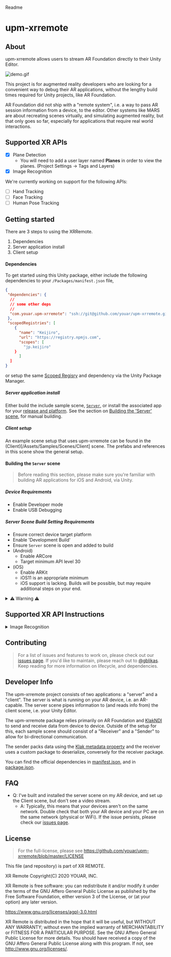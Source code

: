 Readme
# upm-xrremote

## About

upm-xrremote allows users to stream AR Foundation directly to their Unity Editor. 

![demo.gif](createdemovideobeforerelease)

This project is for augmented reality developers who are looking for a convenient way to debug their AR applications, without the lengthy build times required for Unity projects, like AR Foundation. 

AR Foundation did not ship with a "remote system", i.e. a way to pass AR session information from a device, to the editor. Other systems like MARS are about recreating scenes virtually, and simulating augmented reality, but that only goes so far, especially for applications that require real world interactions. 

## Supported XR APIs

* [x] Plane Detection
  * You will need to add a user layer named **Planes** in order to view the planes. (Project Settings -> Tags and Layers)
* [x] Image Recognition

We're currently working on support for the following APIs:

* [ ] Hand Tracking
* [ ] Face Tracking
* [ ] Human Pose Tracking

## Getting started

There are 3 steps to using the XRRemote. 
1. Dependencies
2. Server application install
3. Client setup

#### Dependencies 

To get started using this Unity package, either include the following dependencies to your `/Packages/manifest.json` file, 

```json
{
 "dependencies": {
  //
  // some other deps
  //
  "com.youar.upm-xrremote": "ssh://git@github.com/youar/upm-xrremote.git?path=/Assets/#<releasenumber>",
 },
 "scopedRegistries": [
    {
      "name": "Keijiro",
      "url": "https://registry.npmjs.com",
      "scopes": [
        "jp.keijiro"
    }
      ]
  ]
}
```

or setup the same [Scoped Regisry](https://docs.unity3d.com/Manual/upm-scoped.html) and dependency via the Unity Package Manager. 

##### Server application install

Either build the include sample scene, [`Server`](/Assets/Samples/Scenes/Server), or install the associated app for your [release and platform](https://github.com/youar/upm-xrremote/releases). See the section on [Building the 'Server' scene](#building-the-server-scene), for manual building. 

##### Client setup

An example scene setup that uses upm-xrremote can be found in the (Client)[/Assets/Samples/Scenes/Client] scene. The prefabs and references in this scene show the general setup.

#### Building the `Server` scene

> Before reading this section, please make sure you're familiar with building AR applications for iOS and Android, via Unity. 

##### Device Requirements
* Enable Developer mode
* Enable USB Debugging

##### Server Scene Build Setting Requirements
* Ensure correct device target platform
* Enable 'Development Build'
* Ensure `Server` scene is open and added to build
* (Android) 
  * Enable ARCore
  * Target minimum API level 30
* (iOS)
  * Enable ARKit
  * iOS11 is an appropriate minimum
  * iOS support is lacking. Builds will be possible, but may require additional steps on your end.

<details><summary>⚠️ Warning ⚠️</summary>
It is critical that your server scene and client scene come from the same commit tree; if not, there can be issues with serializing and deserializing data. 
</details>

## Supported XR API Instructions

<details><summary>Image Recognition</summary>

This system will utilize the reference library that is slotted on your `ARTrackedImageManager` component. For accurate identification of recognized images, use a unique 'Name' identifier for each entry in your `ReferenceImageLibrary`. In some instances, for appropriate detection of image, the 'Non Power of 2' setting on the texture must be set to 'None'.

Please note, due to Unity imposed constriction on the `MutableRuntimeReferenceImageLibrary` class, only certain Texture Formats are currently supported.

Known supported formats include:

* RGB24
* RGBA32
* ARGB32
* BGRA32

NO compressed formats are supported. As Unity defaults to compressed formats when importing textures, you will need to manually change your texture format to a supported option. You can determine if your end use case supports additional formats using the [GetSupportedTextureFormatAt](https://docs.unity3d.com/Packages/com.unity.xr.arsubsystems@4.2/api/UnityEngine.XR.ARSubsystems.MutableRuntimeReferenceImageLibrary.html#UnityEngine_XR_ARSubsystems_MutableRuntimeReferenceImageLibrary_GetSupportedTextureFormatAt_System_Int32_) method.  
</details>


## Contributing 

> For a list of issues and features to work on, please check out our [issues page](https://github.com/youar/upm-xrremote/issues). If you'd like to maintain, please reach out to [@gblikas](https://github.com/gblikas). Keep reading for more information on lifecycle, and dependencies.

## Developer Info

The upm-xrremote project consists of two applications: a "server" and a "client". The server is what is running on your AR device, i.e. an AR-capable. The server scene pipes information to (and reads info from) the client scene, i.e. your Unity Editor.

The upm-xrremote package relies primarily on AR Foundation and [KlakNDI](https://github.com/keijiro/KlakNDI) to send and receive data from device to device. Outside of the setup for this, each sample scene should consist of a "Receiver" and a "Sender" to allow for bi-directional communication. 

The sender packs data using the [Klak metadata property](linktometadataproperty) and the receiver uses a custom package to deserialize, conversely for the receiver package. 

You can find the official dependencies in [manifest.json](Packages/manifest.json), and in [package.json](Asstes/package.json). 

## FAQ

- Q: I've built and installed the server scene on my AR device, and set up the Client scene, but don't see a video stream. 
    - A: Typically, this means that your devices aren't on the same network. Double check that both your AR device and your PC are on the same network (physical or WiFi). If the issue persists, please check our [issues page](https://github.com/youar/upm-xrremote/issues).

## License

> For the full-license, please see https://github.com/youar/upm-xrremote/blob/master/LICENSE

This file (and repository) is part of XR REMOTE.

XR Remote
Copyright(C) 2020  YOUAR, INC.

XR Remote is free software: you can redistribute it and/or modify
it under the terms of the GNU Affero General Public License as published by
the Free Software Foundation, either version 3 of the License, or
(at your option) any later version.

https://www.gnu.org/licenses/agpl-3.0.html

XR Remote is distributed in the hope that it will be useful,
but WITHOUT ANY WARRANTY; without even the implied warranty of
MERCHANTABILITY or FITNESS FOR A PARTICULAR PURPOSE. See the
GNU Affero General Public License for more details.
You should have received a copy of the GNU Affero General Public License
along with this program. If not, see
<http://www.gnu.org/licenses/>.
